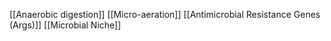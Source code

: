 [[Anaerobic digestion]]
[[Micro-aeration]]
[[Antimicrobial Resistance Genes (Args)]]
[[Microbial Niche]]
